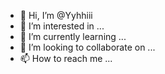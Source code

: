 - 👋 Hi, I’m @Yyhhiii
- 👀 I’m interested in ...
- 🌱 I’m currently learning ...
- 💞️ I’m looking to collaborate on ...
- 📫 How to reach me ...

<!---
Yyhhiii/Yyhhiii is a ✨ special ✨ repository because its `README.md` (this file) appears on your GitHub profile.
You can click the Preview link to take a look at your changes.
--->
